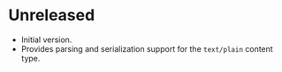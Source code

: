 # Unreleased

- Initial version.
- Provides parsing and serialization support for the `text/plain` content type.
